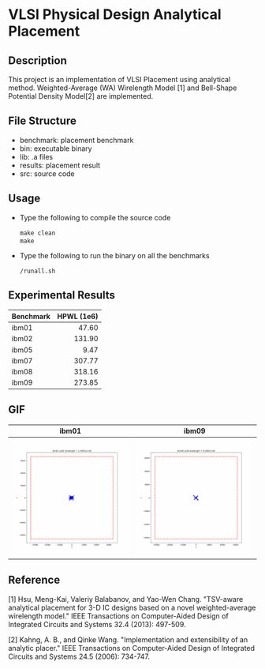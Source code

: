 # VLSI Physical Design Analytical Placement

## Description

This project is an implementation of VLSI Placement using analytical method. Weighted-Average (WA) Wirelength Model [1] and Bell-Shape Potential Density Model[2] are implemented.

## File Structure

- benchmark: placement benchmark
- bin: executable binary
- lib: .a files
- results: placement result
- src: source code

## Usage

- Type the following to compile the source code
    ```
    make clean
    make
    ```

- Type the following to run the binary on all the benchmarks
    ```
    /runall.sh
    ```

## Experimental Results

| Benchmark | HPWL (1e6) |
|:---  | ---: |
| ibm01  | 47.60 |
| ibm02  | 131.90 |
| ibm05  | 9.47 |
| ibm07  | 307.77 |
| ibm08  | 318.16 |
| ibm09  | 273.85 |

## GIF

| ibm01 | ibm09 |
|:---:|:---:|
| <img src ="/gifs/ibm01-cu85.gif"> | <img src ="/gifs/ibm09-cu90.gif"> |

## Reference

[1] Hsu, Meng-Kai, Valeriy Balabanov, and Yao-Wen Chang. "TSV-aware analytical placement for 3-D IC designs based on a novel weighted-average wirelength model." IEEE Transactions on Computer-Aided Design of Integrated Circuits and Systems 32.4 (2013): 497-509.

[2] Kahng, A. B., and Qinke Wang. "Implementation and extensibility of an analytic placer." IEEE Transactions on Computer-Aided Design of Integrated Circuits and Systems 24.5 (2006): 734-747.